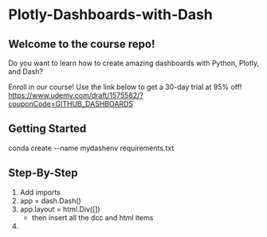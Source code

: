 # Plotly-Dashboards-with-Dash
## Welcome to the course repo!
Do you want to learn how to create amazing dashboards with Python, Plotly, and
Dash?

Enroll in our course! Use the link below to get a 30-day trial at 95% off!
https://www.udemy.com/draft/1575562/?couponCode=GITHUB_DASHBOARDS

## Getting Started
conda create --name mydashenv requirements.txt

## Step-By-Step
1. Add imports
2. app = dash.Dash()
3. app.layout = html.Div([])
   - then insert all the dcc and html items
4. 